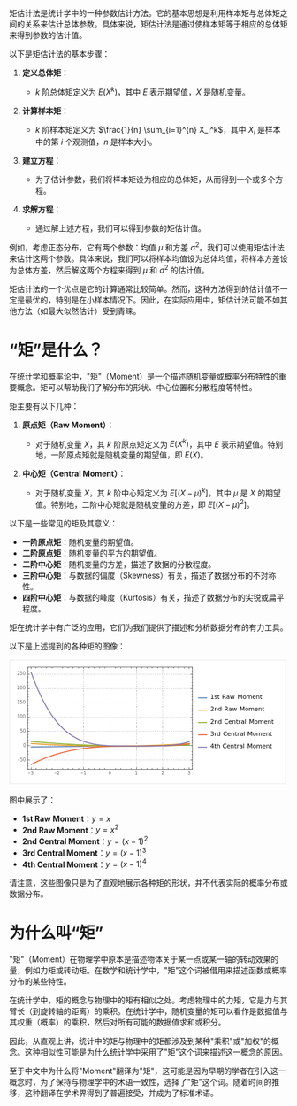 矩估计法是统计学中的一种参数估计方法。它的基本思想是利用样本矩与总体矩之间的关系来估计总体参数。具体来说，矩估计法是通过使样本矩等于相应的总体矩来得到参数的估计值。

以下是矩估计法的基本步骤：

1. **定义总体矩**：
   - $k$ 阶总体矩定义为 $E(X^k)$，其中 $E$ 表示期望值，$X$ 是随机变量。

2. **计算样本矩**：
   - $k$ 阶样本矩定义为 $\frac{1}{n} \sum_{i=1}^{n} X_i^k$，其中 $X_i$ 是样本中的第 $i$ 个观测值，$n$ 是样本大小。

3. **建立方程**：
   - 为了估计参数，我们将样本矩设为相应的总体矩，从而得到一个或多个方程。

4. **求解方程**：
   - 通过解上述方程，我们可以得到参数的矩估计值。

例如，考虑正态分布，它有两个参数：均值 $\mu$ 和方差 $\sigma^2$。我们可以使用矩估计法来估计这两个参数。具体来说，我们可以将样本均值设为总体均值，将样本方差设为总体方差，然后解这两个方程来得到 $\mu$ 和 $\sigma^2$ 的估计值。

矩估计法的一个优点是它的计算通常比较简单。然而，这种方法得到的估计值不一定是最优的，特别是在小样本情况下。因此，在实际应用中，矩估计法可能不如其他方法（如最大似然估计）受到青睐。

# “矩”是什么？
在统计学和概率论中，"矩"（Moment）是一个描述随机变量或概率分布特性的重要概念。矩可以帮助我们了解分布的形状、中心位置和分散程度等特性。

矩主要有以下几种：

1. **原点矩（Raw Moment）**：
   - 对于随机变量 $X$，其 $k$ 阶原点矩定义为 $E(X^k)$，其中 $E$ 表示期望值。特别地，一阶原点矩就是随机变量的期望值，即 $E(X)$。

2. **中心矩（Central Moment）**：
   - 对于随机变量 $X$，其 $k$ 阶中心矩定义为 $E[(X - \mu)^k]$，其中 $\mu$ 是 $X$ 的期望值。特别地，二阶中心矩就是随机变量的方差，即 $E[(X - \mu)^2]$。

以下是一些常见的矩及其意义：

- **一阶原点矩**：随机变量的期望值。
- **二阶原点矩**：随机变量的平方的期望值。
- **二阶中心矩**：随机变量的方差，描述了数据的分散程度。
- **三阶中心矩**：与数据的偏度（Skewness）有关，描述了数据分布的不对称性。
- **四阶中心矩**：与数据的峰度（Kurtosis）有关，描述了数据分布的尖锐或扁平程度。

矩在统计学中有广泛的应用，它们为我们提供了描述和分析数据分布的有力工具。

以下是上述提到的各种矩的图像：

![](../Pasted%20image%2020231028150211.png)

图中展示了：
- **1st Raw Moment**：$y = x$
- **2nd Raw Moment**：$y = x^2$
- **2nd Central Moment**：$y = (x - 1)^2$
- **3rd Central Moment**：$y = (x - 1)^3$
- **4th Central Moment**：$y = (x - 1)^4$

请注意，这些图像只是为了直观地展示各种矩的形状，并不代表实际的概率分布或数据分布。

# 为什么叫“矩”

"矩"（Moment）在物理学中原本是描述物体关于某一点或某一轴的转动效果的量，例如力矩或转动矩。在数学和统计学中，"矩"这个词被借用来描述函数或概率分布的某些特性。

在统计学中，矩的概念与物理中的矩有相似之处。考虑物理中的力矩，它是力与其臂长（到旋转轴的距离）的乘积。在统计学中，随机变量的矩可以看作是数据值与其权重（概率）的乘积，然后对所有可能的数据值求和或积分。

因此，从直观上讲，统计中的矩与物理中的矩都涉及到某种"乘积"或"加权"的概念。这种相似性可能是为什么统计学中采用了"矩"这个词来描述这一概念的原因。

至于中文中为什么将"Moment"翻译为"矩"，这可能是因为早期的学者在引入这一概念时，为了保持与物理学中的术语一致性，选择了"矩"这个词。随着时间的推移，这种翻译在学术界得到了普遍接受，并成为了标准术语。

